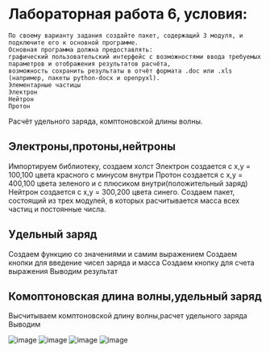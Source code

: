 #  Лабораторная работа 6, условия:
    По своему варианту задания создайте пакет, содержащий 3 модуля, и подключите его к основной программе.
    Основная программа должна предоставлять:
    графический пользовательский интерфейс с возможностями ввода требуемых параметров и отображения результатов расчёта,
    возможность сохранить результаты в отчёт формата .doc или .xls (например, пакеты python-docx и openpyxl).
    Элементарные частицы
    Электрон
    Нейтрон
    Протон
Расчёт удельного заряда, комптоновской длины волны.


## Электроны,протоны,нейтроны
Импортируем библиотеку, создаем холст
Электрон создается с x,y = 100,100 цвета красного с минусом внутри
Протон создается с x,y = 400,100 цвета зеленого и с плюсиком внутри(положительный заряд)
Нейтрон создается с x,y = 300,200 цвета синего.
Создаем пакет, состоящий из трех модулей, в которых расчитывается масса всех частиц и постоянные числа.
## Удельный заряд
Создаем функцию со значениями и самим выражением
Создаем кнопки для введение чисел заряда и масса
Создаем кнопку для счета выражения
Выводим результат
## Комоптоновская длина волны,удельный заряд
Высчитываем комптоновской длину волны,расчет удельного заряда
Выводим

![image](https://github.com/DarkSwordss89125/laba1/assets/160292757/90451945-1ff1-47e2-b645-e74f499bc360)
![image](https://github.com/DarkSwordss89125/laba1/assets/160292757/f9fb0a68-4d36-4a5b-b5dd-b1d91b99d2e9)
![image](https://github.com/DarkSwordss89125/laba1/assets/160292757/8a759461-95f0-45d2-b115-235717357132)
![image](https://github.com/DarkSwordss89125/laba1/assets/160292757/c77e95a1-7ad6-470c-8165-34671db7ab0a)

